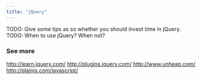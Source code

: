 ```yaml
---
title: "jQuery"
---
```


TODO: Give some tips as so whether you should invest time in jQuery.
TODO: When to use jQuery? When not?

### See more

http://learn.jquery.com/
http://plugins.jquery.com/
http://www.unheap.com/
http://plainjs.com/javascript/
